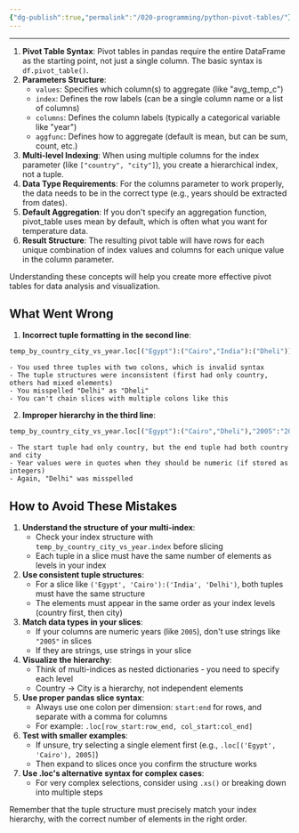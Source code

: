 ```yaml
---
{"dg-publish":true,"permalink":"/020-programming/python-pivot-tables/"}
---
```


---

1. **Pivot Table Syntax**: Pivot tables in pandas require the entire DataFrame as the starting point, not just a single column. The basic syntax is `df.pivot_table()`.
2. **Parameters Structure**:
    - `values`: Specifies which column(s) to aggregate (like "avg_temp_c")
    - `index`: Defines the row labels (can be a single column name or a list of columns)
    - `columns`: Defines the column labels (typically a categorical variable like "year")
    - `aggfunc`: Defines how to aggregate (default is mean, but can be sum, count, etc.)
3. **Multi-level Indexing**: When using multiple columns for the index parameter (like `["country", "city"]`), you create a hierarchical index, not a tuple.
4. **Data Type Requirements**: For the columns parameter to work properly, the data needs to be in the correct type (e.g., years should be extracted from dates).
5. **Default Aggregation**: If you don't specify an aggregation function, pivot_table uses mean by default, which is often what you want for temperature data.
6. **Result Structure**: The resulting pivot table will have rows for each unique combination of index values and columns for each unique value in the column parameter.

Understanding these concepts will help you create more effective pivot tables for data analysis and visualization.


## What Went Wrong

1. **Incorrect tuple formatting in the second line**:

```python
temp_by_country_city_vs_year.loc[("Egypt"):("Cairo","India"):("Dheli")]
```

    - You used three tuples with two colons, which is invalid syntax
    - The tuple structures were inconsistent (first had only country, others had mixed elements)
    - You misspelled "Delhi" as "Dheli"
    - You can't chain slices with multiple colons like this
2. **Improper hierarchy in the third line**:

```python
temp_by_country_city_vs_year.loc[("Egypt"):("Cairo","Dheli"),"2005":"2010"]
```

    - The start tuple had only country, but the end tuple had both country and city
    - Year values were in quotes when they should be numeric (if stored as integers)
    - Again, "Delhi" was misspelled

## How to Avoid These Mistakes

1. **Understand the structure of your multi-index**:
    - Check your index structure with `temp_by_country_city_vs_year.index` before slicing
    - Each tuple in a slice must have the same number of elements as levels in your index
2. **Use consistent tuple structures**:
    - For a slice like `('Egypt', 'Cairo'):('India', 'Delhi')`, both tuples must have the same structure
    - The elements must appear in the same order as your index levels (country first, then city)
3. **Match data types in your slices**:
    - If your columns are numeric years (like `2005`), don't use strings like `"2005"` in slices
    - If they are strings, use strings in your slice
4. **Visualize the hierarchy**:
    - Think of multi-indices as nested dictionaries - you need to specify each level
    - Country → City is a hierarchy, not independent elements
5. **Use proper pandas slice syntax**:
    - Always use one colon per dimension: `start:end` for rows, and separate with a comma for columns
    - For example: `.loc[row_start:row_end, col_start:col_end]`
6. **Test with smaller examples**:
    - If unsure, try selecting a single element first (e.g., `.loc[('Egypt', 'Cairo'), 2005]`)
    - Then expand to slices once you confirm the structure works
7. **Use .loc's alternative syntax for complex cases**:
    - For very complex selections, consider using `.xs()` or breaking down into multiple steps

Remember that the tuple structure must precisely match your index hierarchy, with the correct number of elements in the right order.

